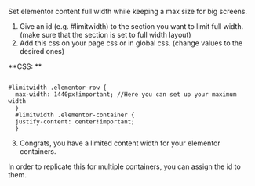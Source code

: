 Set elementor content full width while keeping a max size for big screens. 

1. Give an id (e.g. #limitwidth) to the section you want to limit full width. (make sure that the section is set to full width layout)
2. Add this css on your page css or in global css. (change values to the desired ones)

**CSS:
**

```

#limitwidth .elementor-row {
  max-width: 1440px!important; //Here you can set up your maximum width
  }
  #limitwidth .elementor-container {
  justify-content: center!important; 
  }
```

3. Congrats, you have a limited content width for your elementor containers. 

In order to replicate this for multiple containers, you can assign the id to them.
